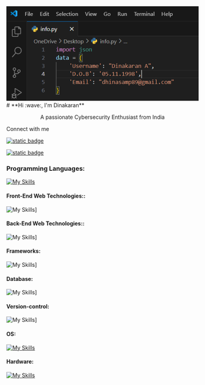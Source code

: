 <img src="https://github.com/dhinakaranahacker/dinakaranahacker/blob/main/banner.png" alt="banner">
# **Hi :wave:, I'm Dinakaran**

<p style="text-align:center">A passionate Cybersecurity Enthusiast from India</p>
Connect with me 
<p align="left"><a href="https://www.linkedin.com/in/dinakaran-a-34174b238/"><img src="https://img.shields.io/badge/:linkedin/follow/dinakaran-a-34174b238?logo=linkedin&style=for-the-badge" alt="static badge"></a></p>
<p align="left"><a href="https://www.github.com/in/dhinakaranahacker/dhinakaranahacker/"><img src="https://img.shields.io/badge/:github/follow/Dhinakaranahacker?logo=github&style=for-the-badge" alt="static badge"></a></p>

### **Programming Languages:**
[![My Skills](https://skillicons.dev/icons?i=c,cpp,python,js)](https://skillicons.dev)
#### **Front-End Web Technologies::**
![My Skills](https://skillicons.dev/icons?i=html,css,js)]
#### **Back-End Web Technologies::**
![My Skills](https://skillicons.dev/icons?i=python,expressjs,nodejs,django)]
#### **Frameworks:**
![My Skills](https://skillicons.dev/icons?i=sass,tailwind,bootstrap)]
#### **Database:**
![My Skills](https://skillicons.dev/icons?i=mysql,postgresql,mongodb,redis)]
#### **Version-control:**
![My Skills](https://skillicons.dev/icons?i=git,github,docker)]
#### **OS:**
[![My Skills](https://skillicons.dev/icons?i=windows,linux,kali,debian,ubuntu)](https://skillicons.dev)
#### **Hardware:**
[![My Skills](https://skillicons.dev/icons?i=arduino)](https://skillicons.dev)
